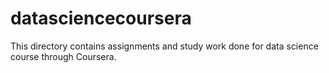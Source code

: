 datasciencecoursera
===================

This directory contains assignments and study work done for data science course through Coursera.
